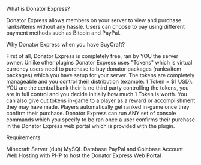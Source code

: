 What is Donator Express?

Donator Express allows members on your server to view and purchase ranks/items without any hassle. Users can choose to pay using different payment methods such as Bitcoin and PayPal.



Why Donator Express when you have BuyCraft?

First of all, Donator Express is completely free, ran by YOU the server owner. Unlike other plugins Donator Express uses "Tokens" which is virtual currency users need to purchase to buy donator packages (ranks/item packages) which you have setup for your server. The tokens are completely manageable and you control their distribution (example: 1 Token = $1 USD). YOU are the central bank their is no third party controlling the tokens, you are in full control and you decide initially how much 1 Token is worth. You can also give out tokens in-game to a player as a reward or accomplishment they may have made. Players automatically get ranked in-game once they confirm their purchase. Donator Express can run ANY set of console commands which you specify to be ran once a user confirms their purchase in the Donator Express web portal which is provided with the plugin.

Requirements

Minecraft Server (duh)
MySQL Database
PayPal and Coinbase Account
Web Hosting with PHP to host the Donator Express Web Portal
